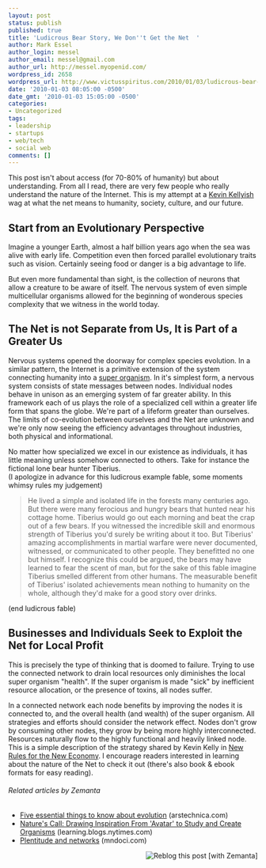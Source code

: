 ```yaml
---
layout: post
status: publish
published: true
title: 'Ludicrous Bear Story, We Don''t Get the Net  '
author: Mark Essel
author_login: messel
author_email: messel@gmail.com
author_url: http://messel.myopenid.com/
wordpress_id: 2658
wordpress_url: http://www.victusspiritus.com/2010/01/03/ludicrous-bear-story-we-dont-get-the-net/
date: '2010-01-03 08:05:00 -0500'
date_gmt: '2010-01-03 15:05:00 -0500'
categories:
- Uncategorized
tags:
- leadership
- startups
- web/tech
- social web
comments: []
---
```

<p>This post isn't about access (for 70-80% of humanity) but about understanding. From all I read, there are very few people who really understand the nature of the Internet. This is my attempt at a <a href="http://www.kk.org">Kevin Kellyish</a> wag at what the net means to humanity, society, culture, and our future.</p>
<h2>Start from an Evolutionary Perspective</h2>
<p>Imagine a younger Earth, almost a half billion years ago when the sea was alive with early life. Competition even then forced parallel evolutionary traits such as vision. Certainly seeing food or danger is a big advantage to life.</p>
<p>But even more fundamental than sight, is the collection of neurons that allow a creature to be aware of itself. The nervous system of even simple multicellular organisms allowed for the beginning of wonderous species complexity that we witness in the world today.</p>
<h2>The Net is not Separate from Us, It is Part of a Greater Us</h2>
<p>Nervous systems opened the doorway for complex species evolution. In a similar pattern, the Internet is a primitive extension of the system connecting humanity into a <a href="http://www.kk.org/thetechnium/archives/2008/10/evidence_of_a_g.php">super organism</a>. In it's simplest form, a nervous system consists of state messages between nodes. Individual nodes behave in unison as an emerging system of far greater ability. In this framework each of us plays the role of a specialized cell within a greater life form that spans the globe. We're part of a lifeform greater than ourselves. The limits of co-evolution between ourselves and the Net are unknown and we're only now seeing the efficiency advantages throughout industries, both physical and informational.</p>
<p>No matter how specialized we excel in our existence as individuals, it has little meaning unless somehow connected to others. Take for instance the fictional lone bear hunter Tiberius.<br />
(I apologize in advance for this ludicrous example fable, some moments whimsy rules my judgement)</p>
<blockquote><p>He lived a simple and isolated life in the forests many centuries ago. But there were many ferocious and hungry bears that hunted near his cottage home. Tiberius would go out each morning and beat the crap out of a few bears. If you witnessed the incredible skill and enormous strength of Tiberius you'd surely be writing about it too. But Tiberius' amazing accomplishments in martial warfare were never documented, witnessed, or communicated to other people. They benefitted no one but himself. I recognize this could be argued, the bears may have learned to fear the scent of man, but for the sake of this fable imagine Tiberius smelled different from other humans. The measurable benefit of Tiberius' isolated achievements mean nothing to humanity on the whole, although they'd make for a good story over drinks.</p></blockquote>
<p>(end ludicrous fable)</p>
<h2>Businesses and Individuals Seek to Exploit the Net for Local Profit</h2>
<p>This is precisely the type of thinking that is doomed to failure. Trying to use the connected network to drain local resources only diminishes the local super organism "health". If the super organism is made "sick" by inefficient resource allocation, or the presence of toxins, all nodes suffer.</p>
<p>In a connected network each node benefits by improving the nodes it is connected to, and the overall health (and wealth) of the super organism. All strategies and efforts should consider the network effect. Nodes don't grow by consuming other nodes, they grow by being more highly interconnected. Resources naturally flow to the highly functional and heavily linked node. This is a simple description of the strategy shared by Kevin Kelly in <a href="http://www.kk.org/newrules/contents.php">New Rules for the New Economy</a>. I encourage readers interested in learning about the nature of the Net to check it out (there's also book & ebook formats for easy reading).</p>
<h6 class="zemanta-related-title" style="font-size: 1em;">Related articles by Zemanta</h6>
<ul class="zemanta-article-ul">
<li class="zemanta-article-ul-li"><a href="http://arstechnica.com/science/news/2009/09/five-essential-things-to-know-about-evolution.ars">Five essential things to know about evolution</a> (arstechnica.com)</li>
<li class="zemanta-article-ul-li"><a href="http://learning.blogs.nytimes.com/2010/01/20/natures-call-drawing-inspiration-from-avatar-to-study-and-create-organisms/?partner=rss&emc=rss">Nature's Call: Drawing Inspiration From 'Avatar' to Study and Create Organisms</a> (learning.blogs.nytimes.com)</li>
<li class="zemanta-article-ul-li"><a href="http://mndoci.com/blog/2009/08/13/plentitude-and-networks/">Plentitude and networks</a> (mndoci.com)</li>
</ul>
<div class="zemanta-pixie" style="margin-top: 10px; height: 15px;"><a class="zemanta-pixie-a" title="Reblog this post [with Zemanta]" href="http://reblog.zemanta.com/zemified/5a91d9fd-aefd-41f0-bc2a-415c018b668e/"><img class="zemanta-pixie-img" style="border: none; float: right;" src="http://img.zemanta.com/reblog_e.png?x-id=5a91d9fd-aefd-41f0-bc2a-415c018b668e" alt="Reblog this post [with Zemanta]" /></a><span class="zem-script more-related pretty-attribution"><script src="http://static.zemanta.com/readside/loader.js" type="text/javascript"></script></span></div>
